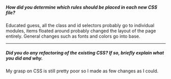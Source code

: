 ##### How did you determine which rules should be placed in each new CSS file?

Educated guess, all the class and id selectors probably go to individual modules, items floated around probably changed the layout of the page entirely. General changes such as fonts and colors go into base.

---

##### Did you do any refactoring of the existing CSS? If so, briefly explain what you did and why.

My grasp on CSS is still pretty poor so I made as few changes as I could.
